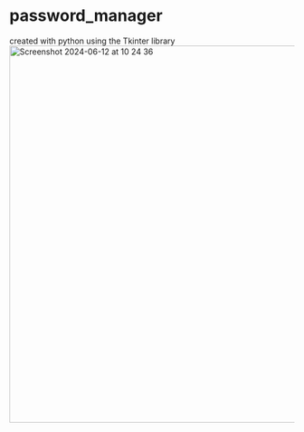 # password_manager
created with python using the Tkinter library 
<img width="666" alt="Screenshot 2024-06-12 at 10 24 36" src="https://github.com/jerryvelasco/password_manager/assets/28275566/32dd051c-7277-4e85-965f-08b1a1f45bd2">
